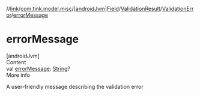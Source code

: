 //[link](../../../../index.md)/[com.tink.model.misc](../../../index.md)/[[androidJvm]Field](../../index.md)/[ValidationResult](../index.md)/[ValidationError](index.md)/[errorMessage](error-message.md)



# errorMessage  
[androidJvm]  
Content  
val [errorMessage](error-message.md): [String](https://kotlinlang.org/api/latest/jvm/stdlib/kotlin/-string/index.html)?  
More info  


A user-friendly message describing the validation error

  



